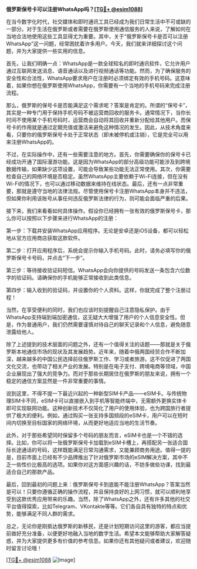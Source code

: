 **俄罗斯保号卡可以注册WhatsApp吗？[[TG💪+ @esim1088](https://t.me/s/esim1088)]**

在当今数字化时代，社交媒体和即时通讯工具已经成为我们日常生活中不可或缺的一部分。对于生活在俄罗斯或者需要在俄罗斯使用通信服务的人来说，了解如何在当地合法地使用这些工具显得尤为重要。其中，关于“俄罗斯保号卡是否可以注册WhatsApp”这一问题，经常困扰着许多用户。今天，我们就来详细探讨这个问题，并为大家提供一些实用的信息。

首先，让我们明确一点：WhatsApp是一款全球知名的即时通讯软件，它允许用户通过互联网发送消息、语音通话以及进行视频通话等功能。然而，为了确保服务的安全性和合法性，WhatsApp要求用户在注册时必须绑定有效的手机号码。这意味着，如果你想在俄罗斯使用WhatsApp，你需要有一个当地的手机号码来完成注册流程。

那么，俄罗斯的保号卡是否能满足这个需求呢？答案是肯定的。所谓的“保号卡”，其实是一种专门用于保持手机号码不被运营商回收的服务卡。通常情况下，当你长时间不使用某个手机号码时，运营商会自动将其回收并重新分配给其他用户。而保号卡的作用就是通过定期充值或激活来避免这种情况的发生。因此，从技术角度来看，只要你的俄罗斯保号卡处于正常状态（即未被停机或注销），它是完全可以用来注册WhatsApp的。

不过，在实际操作中，还有一些需要注意的地方。首先，你需要确保你的保号卡已经成功开通了国际漫游功能。这是因为WhatsApp的部分高级功能可能涉及到跨境数据传输，如果缺少这项设置，可能会导致某些功能无法正常使用。其次，你需要检查自己的网络环境是否稳定。虽然WhatsApp主要依赖于Wi-Fi连接，但在没有Wi-Fi的情况下，也可以通过移动数据来维持在线状态。最后，还有一点非常重要，那就是遵守当地的法律法规。尽管使用保号卡注册WhatsApp本身并不违法，但如果你利用该账号从事任何违反俄罗斯法律的行为，则可能会面临严重的后果。

接下来，我们来看看如何具体操作。假设你已经拥有一张有效的俄罗斯保号卡，那么你可以按照以下步骤来进行WhatsApp的注册：

第一步：下载并安装WhatsApp应用程序。无论是安卓还是iOS设备，都可以轻松地从官方应用商店获取这款软件。

第二步：打开应用程序后，系统会提示你输入手机号码。此时，请务必填写你的俄罗斯保号卡号码，并点击“下一步”。

第三步：等待接收验证码短信。WhatsApp会向你提供的号码发送一条包含六位数字的验证码。请确保你的手机能够正常接收到此类信息。

第四步：输入收到的验证码，并设置你的个人资料。这样，你就完成了整个注册过程！

当然，在享受便利的同时，我们也应该时刻提醒自己注意隐私保护。由于WhatsApp支持端到端加密通信，这无疑大大增强了用户的个人信息安全性。但是，作为普通用户，我们仍然需要谨慎对待自己的聊天记录和个人信息，避免随意泄露给他人。

除了上述提到的技术层面的问题之外，还有一个值得关注的话题——那就是关于俄罗斯本地通信市场的现状及其发展趋势。近年来，随着中俄两国经贸合作不断加深，越来越多的中国公民选择前往俄罗斯工作、学习或者旅游。这不仅促进了两国文化交流，也带动了相关产业的发展。特别是在电子支付、跨境电商等领域，中国企业展现出了强大的竞争力。而对于那些长期居住在俄罗斯的朋友来说，拥有一个稳定的通信方案显然是一件非常重要的事情。

说到这里，不得不提一下最近兴起的一种新型SIM卡产品——eSIM卡。与传统物理SIM卡不同，eSIM卡可以直接嵌入到手机等智能终端中，无需额外更换实体卡即可实现联网功能。这种创新技术不仅简化了用户的使用体验，也为跨国旅行者提供了极大的便利。例如，通过购买一张支持多国频段的eSIM卡，用户可以在短时间内切换至目标国家的网络环境，从而更好地适应当地的生活节奏。

此外，对于那些希望同时保留多个号码的朋友而言，eSIM卡也是一个不错的选择。比如，你可以将一张俄罗斯保号卡加载到eSIM卡槽上，再搭配另一张适合国际长途通话的号码，这样既能满足日常沟通需求，又能兼顾商务用途。值得一提的是，目前市面上已经有不少品牌推出了针对俄罗斯市场的eSIM解决方案，其中不乏一些性价比极高的选项。如果你对这方面感兴趣的话，不妨多做些功课，找到最适合自己的那款产品。

最后，回到最初的问题上来：俄罗斯保号卡到底能不能注册WhatsApp？答案当然是可以！只要你遵循正确的操作流程，并且保持良好的上网习惯，就可以顺利地享受到这款优秀应用带来的乐趣。当然，除了WhatsApp之外，还有许多其他的社交平台值得探索，比如Telegram、VKontakte等等。它们各自具有独特的特点和优势，能够满足不同人群的需求。

总之，无论你是刚抵达俄罗斯的新移民，还是计划短期访问这里的游客，都应当提前做好充分准备，以便更好地融入当地的数字生活。希望本文能够帮助大家解答疑惑，并为大家提供更多有价值的参考信息。如果你还有其他疑问或者建议，欢迎随时留言讨论哦！

[[TG💪+ @esim1088](https://t.me/s/esim1088) ![Image](https://i.postimg.cc/4NQfJmqS/Snipaste-2025-05-13-00-14-12.png)]